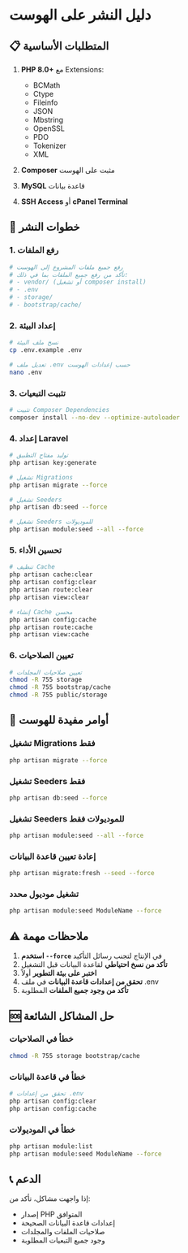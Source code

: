 # دليل النشر على الهوست

## 📋 المتطلبات الأساسية

1. **PHP 8.0+** مع Extensions:
   - BCMath
   - Ctype
   - Fileinfo
   - JSON
   - Mbstring
   - OpenSSL
   - PDO
   - Tokenizer
   - XML

2. **Composer** مثبت على الهوست
3. **MySQL** قاعدة بيانات
4. **SSH Access** أو **cPanel Terminal**

## 🚀 خطوات النشر

### 1. رفع الملفات
```bash
# رفع جميع ملفات المشروع إلى الهوست
# تأكد من رفع جميع الملفات بما في ذلك:
# - vendor/ (أو تشغيل composer install)
# - .env
# - storage/
# - bootstrap/cache/
```

### 2. إعداد البيئة
```bash
# نسخ ملف البيئة
cp .env.example .env

# تعديل ملف .env حسب إعدادات الهوست
nano .env
```

### 3. تثبيت التبعيات
```bash
# تثبيت Composer Dependencies
composer install --no-dev --optimize-autoloader
```

### 4. إعداد Laravel
```bash
# توليد مفتاح التطبيق
php artisan key:generate

# تشغيل Migrations
php artisan migrate --force

# تشغيل Seeders
php artisan db:seed --force

# تشغيل Seeders للموديولات
php artisan module:seed --all --force
```

### 5. تحسين الأداء
```bash
# تنظيف Cache
php artisan cache:clear
php artisan config:clear
php artisan route:clear
php artisan view:clear

# إنشاء Cache محسن
php artisan config:cache
php artisan route:cache
php artisan view:cache
```

### 6. تعيين الصلاحيات
```bash
# تعيين صلاحيات المجلدات
chmod -R 755 storage
chmod -R 755 bootstrap/cache
chmod -R 755 public/storage
```

## 🔧 أوامر مفيدة للهوست

### تشغيل Migrations فقط
```bash
php artisan migrate --force
```

### تشغيل Seeders فقط
```bash
php artisan db:seed --force
```

### تشغيل Seeders للموديولات فقط
```bash
php artisan module:seed --all --force
```

### إعادة تعيين قاعدة البيانات
```bash
php artisan migrate:fresh --seed --force
```

### تشغيل موديول محدد
```bash
php artisan module:seed ModuleName --force
```

## ⚠️ ملاحظات مهمة

1. **استخدم `--force`** في الإنتاج لتجنب رسائل التأكيد
2. **تأكد من نسخ احتياطي** لقاعدة البيانات قبل التشغيل
3. **اختبر على بيئة التطوير** أولاً
4. **تحقق من إعدادات قاعدة البيانات** في ملف .env
5. **تأكد من وجود جميع الملفات** المطلوبة

## 🆘 حل المشاكل الشائعة

### خطأ في الصلاحيات
```bash
chmod -R 755 storage bootstrap/cache
```

### خطأ في قاعدة البيانات
```bash
# تحقق من إعدادات .env
php artisan config:clear
php artisan config:cache
```

### خطأ في الموديولات
```bash
php artisan module:list
php artisan module:seed ModuleName --force
```

## 📞 الدعم

إذا واجهت مشاكل، تأكد من:
- إصدار PHP المتوافق
- إعدادات قاعدة البيانات الصحيحة
- صلاحيات الملفات والمجلدات
- وجود جميع التبعيات المطلوبة

